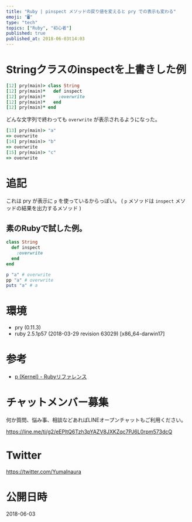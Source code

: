 ```yaml
---
title: "Ruby | pinspect メソッドの戻り値を変えると pry での表示も変わる"
emoji: "🖥"
type: "tech"
topics: ["Ruby", "初心者"]
published: true
published_at: 2018-06-03t14:03
---
```



# Stringクラスのinspectを上書きした例

```rb
[12] pry(main)> class String
[12] pry(main)*   def inspect
[12] pry(main)*     :overwrite
[12] pry(main)*   end
[12] pry(main)* end
```

どんな文字列で終わっても `overwrite` が表示されるようになった。

```rb
[13] pry(main)> "a"
=> overwrite
[14] pry(main)> "b"
=> overwrite
[15] pry(main)> "c"
=> overwrite
```

# 追記

これは pry が表示に `p` を使っているからっぽい。
( `p` メソッドは `inspect` メソッドの結果を出力するメソッド )

## 素のRubyで試した例。

```rb
class String
  def inspect
    :overwrite
  end
end

p "a" # overwrite
pp "a" # overwrite
puts "a" # a
```


# 環境

- pry (0.11.3)
- ruby 2.5.1p57 (2018-03-29 revision 63029) [x86_64-darwin17]

# 参考

- [p (Kernel) - Rubyリファレンス](https://ref.xaio.jp/ruby/classes/kernel/p)








<!-- Update From Qiita API -->

# チャットメンバー募集


何か質問、悩み事、相談などあればLINEオープンチャットもご利用ください。

https://line.me/ti/g2/eEPltQ6Tzh3pYAZV8JXKZqc7PJ6L0rpm573dcQ





# Twitter


https://twitter.com/YumaInaura


<!-- Update From Qiita API -->



# 公開日時

2018-06-03
